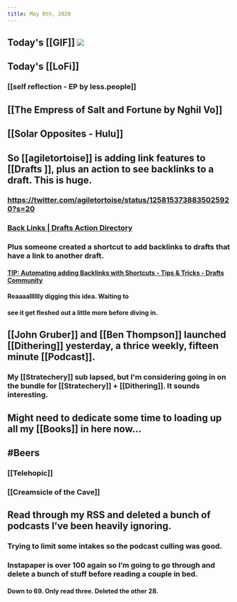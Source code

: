 ```yaml
---
title: May 8th, 2020
---
```


## Today's [[GIF]] ![](https://media.giphy.com/media/7JEAVxQM3b1Mo6rIOl/giphy.gif)

## Today's [[LoFi]]
### [[self reflection - EP by less.people]]

## [[The Empress of Salt and Fortune by Nghil Vo]]

## [[Solar Opposites - Hulu]]

## So [[agiletortoise]] is adding link features to [[Drafts ]], plus an action to see backlinks to a draft. This is huge.
### https://twitter.com/agiletortoise/status/1258153738835025920?s=20

### [Back Links | Drafts Action Directory](https://actions.getdrafts.com/a/18W)

### Plus someone created a shortcut to add backlinks to drafts that have a link to another draft.
#### [TIP: Automating adding Backlinks with Shortcuts - Tips & Tricks - Drafts Community](https://forums.getdrafts.com/t/tip-automating-adding-backlinks-with-shortcuts/7350/5)

#### Reaaaalllllly digging this idea. Waiting to

#### see it get fleshed out a little more before diving in.

## [[John Gruber]] and [[Ben Thompson]] launched [[Dithering]] yesterday, a thrice weekly, fifteen minute [[Podcast]].
### My [[Stratechery]] sub lapsed, but I'm considering going in on the bundle for [[Stratechery]] + [[Dithering]]. It sounds interesting.

## Might need to dedicate some time to loading up all my [[Books]] in here now...

## #Beers
### [[Telehopic]]

### [[Creamsicle of the Cave]]

## Read through my RSS and deleted a bunch of podcasts I’ve been heavily ignoring. 
### Trying to limit some intakes so the podcast culling was good. 

### Instapaper is over 100 again so I’m going to go through and delete a bunch of stuff before reading a couple in bed. 
#### Down to 69. Only read three. Deleted the other 28. 
